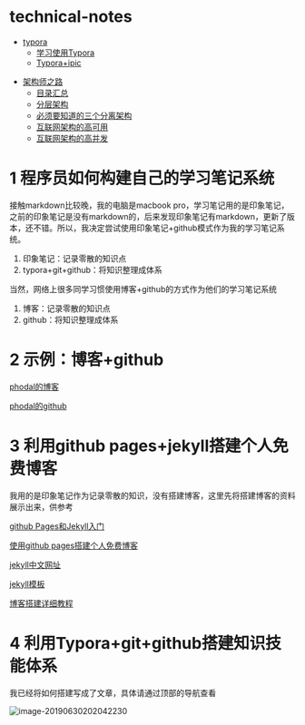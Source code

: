 # technical-notes

- [typora](./typora)
	* [学习使用Typora](/typora/学习使用Typora.md)
  * [Typora+ipic](/typora/Typora+ipic.md)

* [架构师之路](./架构师之路)
  * [目录汇总](./架构师之路/目录汇总.md)
  * [分层架构](./架构师之路/分层架构.md)
  * [必须要知道的三个分离架构](./架构师之路/必须要知道的三个分离架构.md)
  * [互联网架构的高可用](./架构师之路/互联网架构的高可用.md)
  * [互联网架构的高并发](./架构师之路/互联网架构的高并发.md)





# 1  程序员如何构建自己的学习笔记系统

接触markdown比较晚，我的电脑是macbook pro，学习笔记用的是印象笔记，之前的印象笔记是没有markdown的，后来发现印象笔记有markdown，更新了版本，还不错。所以，我决定尝试使用印象笔记+github模式作为我的学习笔记系统。

1. 印象笔记：记录零散的知识点
2. typora+git+github：将知识整理成体系



当然，网络上很多同学习惯使用博客+github的方式作为他们的学习笔记系统

1. 博客：记录零散的知识点
2. github：将知识整理成体系



# 2  示例：博客+github

[phodal的博客](https://www.phodal.com/)

[phodal的github](https://github.com/phodal)



# 3  利用github pages+jekyll搭建个人免费博客

我用的是印象笔记作为记录零散的知识，没有搭建博客，这里先将搭建博客的资料展示出来，供参考

[github Pages和Jekyll入门](http://www.ruanyifeng.com/blog/2012/08/blogging_with_jekyll.html)

[使用github pages搭建个人免费博客](https://www.jianshu.com/p/fabb01427203)

[jekyll中文网址](http://jekyllcn.com/)

[jekyll模板](http://jekyllthemes.org/)

[博客搭建详细教程](https://github.com/qiubaiying/qiubaiying.github.io)



# 4  利用Typora+git+github搭建知识技能体系

我已经将如何搭建写成了文章，具体请通过顶部的导航查看

![image-20190630202042230](http://ww1.sinaimg.cn/large/006tNc79ly1g4jg8umbm2j30kt04wmxe.jpg)
